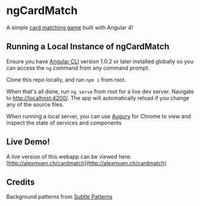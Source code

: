 # ngCardMatch

A simple [card matching game](https://en.wikipedia.org/wiki/Concentration_(game)) built with Angular 4!

## Running a Local Instance of ngCardMatch

Ensure you have [Angular CLI](https://github.com/angular/angular-cli) version 1.0.2 or later installed globally so you can access the `ng` command from any command prompt.

Clone this repo locally, and run `npm i` from root.

When that's all done, run `ng serve` from root for a live dev server. Navigate to [http://localhost:4200/](http://localhost:4200/). The app will automatically reload if you change any of the source files.

When running a local server, you can use [Augury](https://augury.angular.io/) for Chrome to view and inspect the state of services and components


## Live Demo!

A live version of this webapp can be viewed here: [http://alexmuen.ch/cardmatch](http://alexmuen.ch/cardmatch)

## Credits

Background patterns from [Subtle Patterns](https://www.toptal.com/designers/subtlepatterns/)